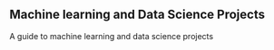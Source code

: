 ## Machine learning and Data Science Projects

A guide to machine learning and data science projects
